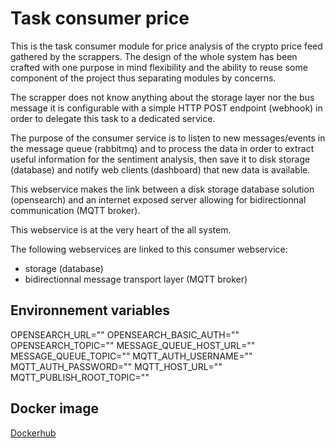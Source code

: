 # Task consumer price

This is the task consumer module for price analysis of the crypto price feed gathered by the scrappers.
The design of the whole system has been crafted with one purpose in mind flexibility and the ability to reuse some component of the project thus separating modules by concerns.

The scrapper does not know anything about the storage layer nor the bus message it is configurable with a simple HTTP POST endpoint (webhook) in order to delegate this task to a dedicated service.

The purpose of the consumer service is to listen to new messages/events in the message queue (rabbitmq) and to process the data in order to extract useful information for the sentiment analysis, then save it to disk storage (database) and notify web clients (dashboard) that new data is available.

This webservice makes the link between a disk storage database solution (opensearch) and an internet exposed server allowing for bidirectionnal communication (MQTT broker).

This webservice is at the very heart of the all system.

The following webservices are linked to this consumer webservice:

- storage (database)
- bidirectionnal message transport layer (MQTT broker)

## Environnement variables

OPENSEARCH_URL=""
OPENSEARCH_BASIC_AUTH=""
OPENSEARCH_TOPIC=""
MESSAGE_QUEUE_HOST_URL=""
MESSAGE_QUEUE_TOPIC=""
MQTT_AUTH_USERNAME=""
MQTT_AUTH_PASSWORD=""
MQTT_HOST_URL=""
MQTT_PUBLISH_ROOT_TOPIC=""

## Docker image

[Dockerhub](https://hub.docker.com/repository/docker/antoineleguillou/task-consumer-price/general)